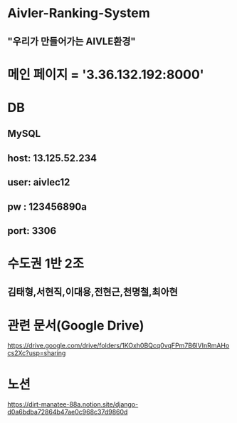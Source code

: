 # Aivler-Ranking-System
## "우리가 만들어가는 AIVLE환경"

# 메인 페이지 = '3.36.132.192:8000'

# DB
## MySQL
## host: 13.125.52.234
## user: aivlec12
## pw : 123456890a
## port: 3306

# 수도권 1반 2조
## 김태형,서현직,이대용,전현근,천명철,최아현

# 관련 문서(Google Drive)
https://drive.google.com/drive/folders/1KOxh0BQcq0vqFPm7B6lVInRmAHocs2Xc?usp=sharing

# 노션
https://dirt-manatee-88a.notion.site/django-d0a6bdba72864b47ae0c968c37d9860d
